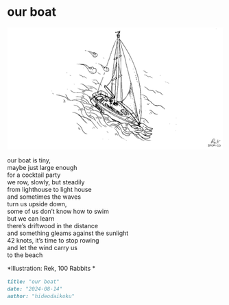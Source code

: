 # our boat
![our boat](images/our%20boat.png)

our boat is tiny,</br>
maybe just large enough</br>
for a cocktail party</br>
we row, slowly, but steadily</br>
from lighthouse to light house</br>
and sometimes the waves</br> 
turn us upside down,</br>
some of us don’t know how to swim</br>
but we can learn</br>
there’s driftwood in the distance</br>
and something gleams against the sunlight</br>
42 knots, it’s time to stop rowing</br>
and let the wind carry us</br>
to the beach

*Illustration: Rek, 100 Rabbits *


```markdown
title: "our boat"
date: "2024-08-14"
author: "hideodaikoku"
```